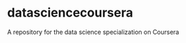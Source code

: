 datasciencecoursera
===================

A repository for the data science specialization on Coursera
